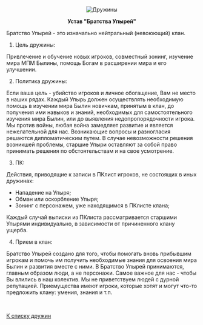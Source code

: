 &nbsp;

<p style='text-align: center'>
    <img src="/img/tit_druzhins.jpg" alt='Дружины' />
</p>

<center>
<b>Устав "Братства Упырей"</b>
</center>

Братство Упырей - это изначально нейтральный (невоюющий) клан.

1. Цель дружины:

Привлечение и обучение новых игроков, совместный зонинг, изучение мира МПМ Былины, помощь Богам в расширении мира и его улучшении.

2. Политика дружины:

Если ваша цель - убийство игроков и личное обогащение, Вам не место в наших рядах.
Каждый Упырь должен осуществлять необходимую помощь в изучении мира Былин новичкам, принятым в клан, до получения ими навыков и знаний, необходимых для самостоятельного изучения мира Былин, или до выявления недопропорядочности игрока.
Мы против войны, любая война замедляет развитие и является нежелательной для нас.
Возникающие вопросы и разногласия решаются дипломатическим путем.
В случае невозможности решения возникшей проблемы, старшие Упыри оставляют за собой право принимать решения по обстоятельствам и на свое усмотрение.

3. ПК:

Действия, приводящие к записи в ПКлист игроков, не состоящих в иных дружинах:

- Нападение на Упыря;
- Обман или оскорбление Упыря;
- Зонинг с персонажем, уже находящимся в ПКлисте клана;

Каждый случай выписки из ПКлиста рассматривается старшими Упырями индивидуально, в зависимости от причиненного клану ущерба.

4. Прием в клан:

Братство Упырей создано для того, чтобы помогать вновь прибывшим игрокам и помочь им получить необходимые знания для освоения мира Былин и развития вместе с ними.
В Братство Упырей принимаются, главным образом люди, а не персонажи. Самое важное для нас - чтобы Вы влились в наш колектив. Мы не приветствуем людей с дурной репутацией. Приемущества имеют игроки, которые хотят и могут что-то предложить клану: умения, знания и т.п.

<br/>
<p class='text-center'><a href='/clans/#list'>К списку дружин</a></p>

